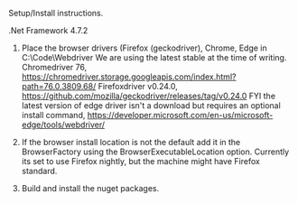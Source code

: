 ﻿
Setup/Install instructions. 

.Net Framework 4.7.2

1. Place the browser drivers (Firefox (geckodriver), Chrome, Edge in C:\Code\Webdriver
We are using the latest stable at the time of writing. 
Chromedriver 76, https://chromedriver.storage.googleapis.com/index.html?path=76.0.3809.68/
Firefoxdriver v0.24.0, https://github.com/mozilla/geckodriver/releases/tag/v0.24.0
FYI the latest version of edge driver isn't a download but requires an optional install
command, https://developer.microsoft.com/en-us/microsoft-edge/tools/webdriver/

2. If the browser install location is not the default add it in the BrowserFactory using the 
BrowserExecutableLocation option. Currently its set to use Firefox nightly, but the machine might
have Firefox standard. 

3. Build and install the nuget packages. 
